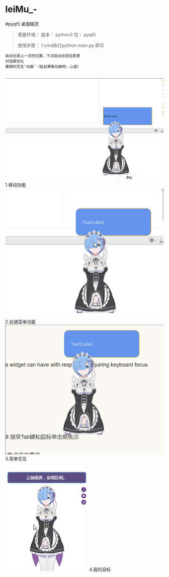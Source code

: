 # leiMu_-
#pyqt5 桌面精灵
>需要环境：
>版本：
python3
>包：
pyqt5

>使用步骤：
1.cmd执行python main.py 即可
```
自动记录上一次的位置，下次启动出现在那里
对话框优化
雷姆的交互‘动画’（姑且算是动画吧，心虚）


```
![移动功能](https://github.com/frankcreating/leiMu_-/blob/master/gif/move.gif)
<br>
1.移动功能
<br/>
![右键菜单功能](https://github.com/frankcreating/leiMu_-/blob/master/gif/btn.gif)
</br>
2.右键菜单功能
</br>
![简单交互](https://github.com/frankcreating/leiMu_-/blob/master/gif/focus.gif)
</br>
3.简单交互
</br>
![我的目标](https://github.com/frankcreating/leiMu_-/blob/master/gif/test.gif)
4.我的目标
</br>
